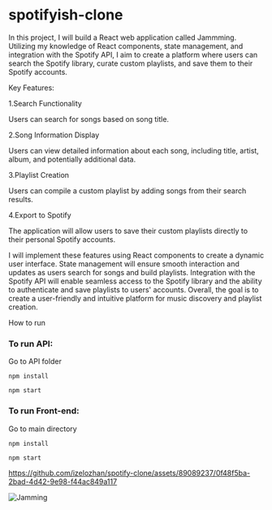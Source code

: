 # spotifyish-clone

In this project, I will build a React web application called Jammming. Utilizing my knowledge of React components, state management, and integration with the Spotify API, I aim to create a platform where users can search the Spotify library, curate custom playlists, and save them to their Spotify accounts.

Key Features:

1.Search Functionality

Users can search for songs based on song title.

2.Song Information Display

Users can view detailed information about each song, including title, artist, album, and potentially additional data.

3.Playlist Creation

Users can compile a custom playlist by adding songs from their search results.

4.Export to Spotify

The application will allow users to save their custom playlists directly to their personal Spotify accounts.

I will implement these features using React components to create a dynamic user interface. State management will ensure smooth interaction and updates as users search for songs and build playlists. Integration with the Spotify API will enable seamless access to the Spotify library and the ability to authenticate and save playlists to users' accounts. Overall, the goal is to create a user-friendly and intuitive platform for music discovery and playlist creation.

How to run

### To run API:
Go to API folder

```
npm install
```
```
npm start
```

### To run Front-end: 

Go to main directory

```
npm install
``` 
```
npm start
```
https://github.com/izelozhan/spotify-clone/assets/89089237/0f48f5ba-2bad-4d42-9e98-f44ac849a117

![Jamming](https://github.com/user-attachments/assets/879a0cb5-2f79-4fa8-8208-6ca5e5ef6d70)

```



